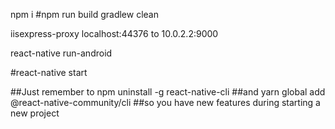 npm i
#npm run build
gradlew clean

iisexpress-proxy localhost:44376 to 10.0.2.2:9000

react-native run-android

#react-native start

##Just remember to 
npm uninstall -g react-native-cli
##and
yarn global add @react-native-community/cli 
##so you have new features during starting a new project
